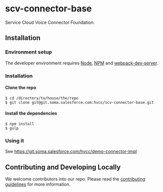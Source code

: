 # scv-connector-base
Service Cloud Voice Connector Foundation.

## Installation

### Environment setup
The developer environment requires [Node](https://nodejs.org/en/download/), [NPM](https://docs.npmjs.com/cli/install) and [webpack-dev-server](https://webpack.github.io/docs/webpack-dev-server.html). 


### Installation
#### Clone the repo

```
$ cd /directory/to/house/the/repo
$ git clone git@git.soma.salesforce.com:hvcc/scv-connector-base.git
```

#### Install the dependencies

```
$ npm install
$ gulp
```

### Using it

See https://git.soma.salesforce.com/hvcc/demo-connector-impl


## Contributing and Developing Locally
We welcome contributors into our repo. Please read the [contributing guidelines](https://git.soma.salesforce.com/hvcc/scv-connector-base/blob/master/CONTRIBUTING.md) for more information.
